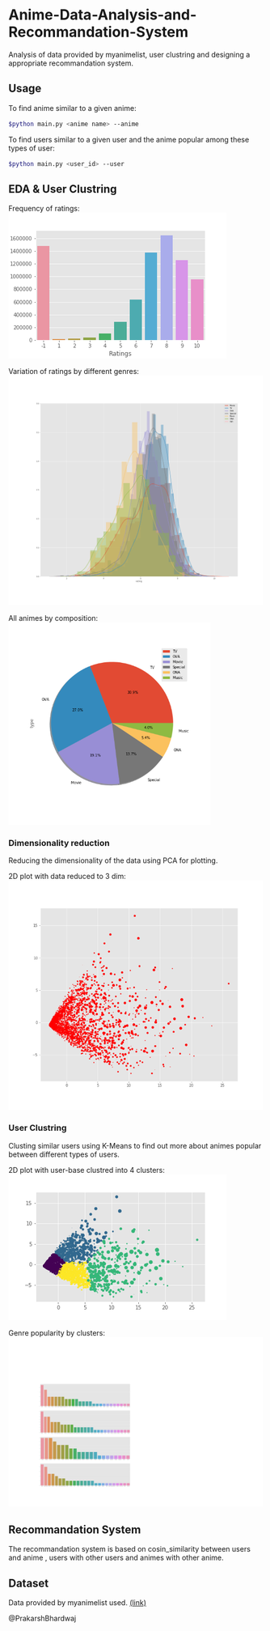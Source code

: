 # Anime-Data-Analysis-and-Recommandation-System
Analysis of data provided by myanimelist, user clustring and designing a appropriate recommandation system.  
  
## Usage  
To find anime similar to a given anime:  
```bash
$python main.py <anime name> --anime
``` 

To find users similar to a given user and the anime popular among these types of user:  
```bash
$python main.py <user_id> --user
```  
  
## EDA & User Clustring
Frequency of ratings:  
<img src="imgs/ratings_cnt.png" alt="Most Common Rating" />  

Variation of ratings by different genres:  
<img src="imgs/genre_var.png" alt="Variation in ratings" />  
  
All animes by composition:  
<img src="imgs/comp.png" alt="Anime Composition" width=400px/>  
  
### Dimensionality reduction  
Reducing the dimensionality of the data using PCA for plotting. 
  
2D plot with data reduced to 3 dim:  
<img src="imgs/ua_red_scatter.png" alt="2D plot" />  
  
### User Clustring  
Clusting similar users using K-Means to find out more about animes popular between different types of users.  
  
2D plot with user-base clustred into 4 clusters:  
<img src="imgs/clusters.png" alt="Clusters" />  
  
Genre popularity by clusters:  
<img src="imgs/cluster_best.png" alt="Clusters_Genre" />  
  
## Recommandation System  
The recommandation system is based on cosin_similarity between users and anime , users with other users and animes with other anime.  
  
## Dataset  
Data provided by myanimelist used. <a href="https://www.kaggle.com/CooperUnion/anime-recommendations-database">(link)</a>  
  
@PrakarshBhardwaj

